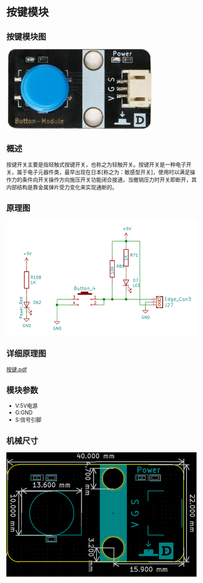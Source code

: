 # 按键模块

## 按键模块图

![tu1](button\tu1.png)

##  概述

​        按键开关主要是指轻触式按键开关，也称之为轻触开关。按键开关是一种电子开关，属于电子元器件类，最早出现在日本[称之为：敏感型开关]，使用时以满足操作力的条件向开关操作方向施压开关功能闭合接通，当撤销压力时开关即断开，其内部结构是靠金属弹片受力变化来实现通断的。

## 原理图

![tu3](button\tu3.png)

## 详细原理图

 [按键.pdf](picture\按键.pdf) 

## 模块参数

* V:5V电源
* G:GND
* S:信号引脚

## 机械尺寸



![tu2](button\tu2.png)